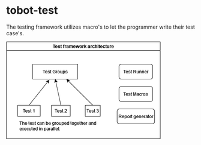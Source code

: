 # tobot-test

The testing framework utilizes macro's to let the programmer write their test case's.

![Test framework architecture](../../assets/Test_Framework_Architecture.png)
